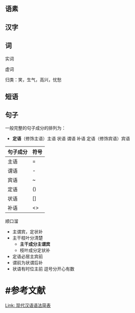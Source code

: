 ## **语素**





## **汉字**





## **词**

实词

虚词

归类：笑，生气，高兴，忧愁

 



## 短语

 

## 句子

一般完整的句子成分的排列为：

- **定语**（修饰主语）主语 状语 谓语 补语 定语（修饰宾语）宾语

| 句子成分 | 符号 |
| -------- | ---- |
| 主语     | =    |
| 谓语     | -    |
| 宾语     | ~    |
| 定语     | ()   |
| 状语     | []   |
| 补语     | <>   |



顺口溜  

- 主谓宾，定状补 　　
- 主干枝叶分清楚
  - **主干成分主谓宾** 
  - 枝叶成分定状补 　　
- 定语必居主宾前 　　
- 谓前为状谓后补 　　　　
- 状语有时位主前 逗号分开心有数





# #参考文献

[Link: 现代汉语语法简表](http://xh.5156edu.com/page/18403.html)